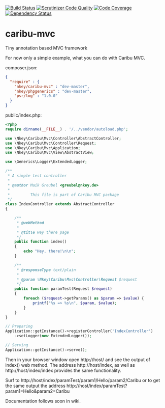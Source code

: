 
[![Build Status](https://travis-ci.org/maikgreubel/caribu-mvc.png)](https://travis-ci.org/maikgreubel/caribu-mvc)
[![Scrutinizer Code Quality](https://scrutinizer-ci.com/g/maikgreubel/caribu-mvc/badges/quality-score.png?b=master)](https://scrutinizer-ci.com/g/maikgreubel/caribu-mvc/?branch=master)
[![Code Coverage](https://scrutinizer-ci.com/g/maikgreubel/caribu-mvc/badges/coverage.png?b=master)](https://scrutinizer-ci.com/g/maikgreubel/caribu-mvc/?branch=master)
[![Dependency Status](https://www.versioneye.com/user/projects/56392b3ac30cb5000b000554/badge.svg?style=flat)](https://www.versioneye.com/user/projects/56392b3ac30cb5000b000554)

# caribu-mvc

Tiny annotation based MVC framework

For now only a simple example, what you can do with Caribu MVC.

composer.json:
```json
{
  "require" : {
    "nkey/caribu-mvc" : "dev-master",
    "nkey/phpgenerics" : "dev-master",
    "psr/log" : "1.0.0"
  }
}
```

public/index.php:
```php
<?php
require dirname(__FILE__) . '/../vendor/autoload.php';

use \Nkey\Caribu\Mvc\Controller\AbstractController;
use \Nkey\Caribu\Mvc\Controller\Request;
use \Nkey\Caribu\Mvc\Application;
use \Nkey\Caribu\Mvc\View\AbstractView;

use \Generics\Logger\ExtendedLogger;

/**
 * A simple test controller
 *
 * @author Maik Greubel <greubel@nkey.de>
 *
 *         This file is part of Caribu MVC package
 */
class IndexController extends AbstractController
{

    /**
     * @webMethod
     *
     * @title Hey there page
     */
    public function index()
    {
        echo "Hey, there!\n\n";
    }

    /**
     * @responseType text/plain
     *
     * @param \Nkey\Caribu\Mvc\Controller\Request $request
     */
    public function paramTest(Request $request)
    {
        foreach ($request->getParams() as $param => $value) {
            printf("%s => %s\n", $param, $value);
        }
    }
}

// Preparing
Application::getInstance()->registerController('IndexController')
    ->setLogger(new ExtendedLogger());

// Serving
Application::getInstance()->serve();
```


Then in your browser window open http://host/ and see the output of index() web method.
The address http://host/index, as well as http://host/index/index provides the same functionality.

Surf to http://host/index/paramTest/param1/Hello/param2/Caribu or to get the same output
the address http://host/index/paramTest?param1=Hello&param2=Caribu

Documentation follows soon in wiki.
